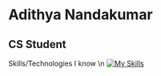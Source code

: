 # Adithya Nandakumar

## CS Student

Skills/Technologies I know \n
[![My Skills](https://skillicons.dev/icons?i=java,python,c,linux,html,css)](https://skillicons.dev)


